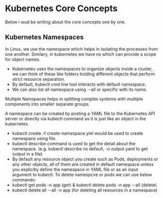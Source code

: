 # Kubernetes Core Concepts
Below i wud be writing about the core concepts one by one.

## Kubernetes Namespaces
In Linux, we use the namespace which helps in isolating the processes from one another. Similary, in kubernetes we have ns which can provide a scope for object names.
* Kubernetes uses the namespaces to organize objects inside a cluster, we can think of these like folders holding different objects that perform strict resource separation. 
* By default, kubectl cmd line tool interacts with default namespace.
* We can also list all namespace using --all or specific with its name.

Multiple Namspaces helps in splitting complex systems with multiple components into smaller separate groups.

A namespace can be created by posting a YAML file to the Kubernetes API server or directly via kubectl command as it is just like an object in the kubernetes.
* kubectl create -f create-namespace.yml would be used to create namespace using file. 
* kubectl describe command is used to get the detail about the namespace. (e.g. kubectl describe ns default, -o output.yaml to get output in a file)
* By default any resource object you create such as Pods, deployments or any other objects, all of them are created in default namespace unless you explicitly define the namespace in YAML file or as an input argument to kubectl. 
To delete namespcve or pods we can use below commands:
* kubectl get pods -n app (get) &  kubectl delete pods -n app --all (delete)
* kubectl delete all --all -n app (for deleting all resources in a namespace)

